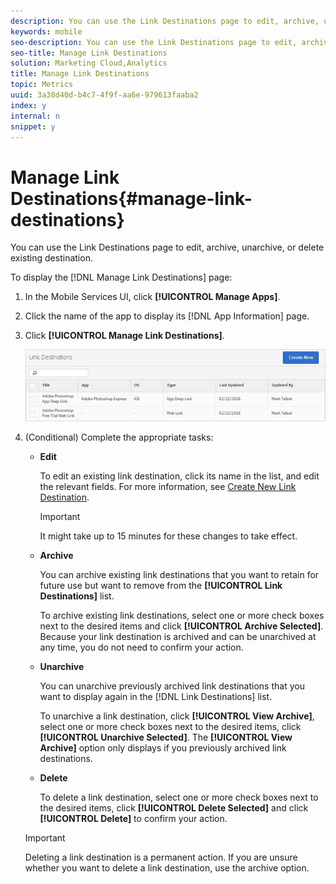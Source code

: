 ```yaml
---
description: You can use the Link Destinations page to edit, archive, unarchive, or delete existing destination.
keywords: mobile
seo-description: You can use the Link Destinations page to edit, archive, unarchive, or delete existing destination.
seo-title: Manage Link Destinations
solution: Marketing Cloud,Analytics
title: Manage Link Destinations
topic: Metrics
uuid: 3a38d40d-b4c7-4f9f-aa6e-979613faaba2
index: y
internal: n
snippet: y
---
```


# Manage Link Destinations{#manage-link-destinations}

You can use the Link Destinations page to edit, archive, unarchive, or delete existing destination.

To display the [!DNL Manage Link Destinations] page: 

1. In the Mobile Services UI, click **[!UICONTROL Manage Apps]**.
1. Click the name of the app to display its [!DNL App Information] page.
1. Click **[!UICONTROL Manage Link Destinations]**.

   ![Link Destinations](assets/link_destinations_list.png)

1. (Conditional) Complete the appropriate tasks:

   * **Edit**

      To edit an existing link destination, click its name in the list, and edit the relevant fields. For more information, see [Create New Link Destination](../../acquisition-main/c-manage-link-destinations/t-create-new-app-deep-link-destination.md#task_B4F3393B8D6D4D87AD5C371F8F9A414B).

      >[!IMPORTANT]
      >
      >It might take up to 15 minutes for these changes to take effect.

    * **Archive**

      You can archive existing link destinations that you want to retain for future use but want to remove from the **[!UICONTROL Link Destinations]** list.

      To archive existing link destinations, select one or more check boxes next to the desired items and click **[!UICONTROL Archive Selected]**. Because your link destination is archived and can be unarchived at any time, you do not need to confirm your action. 

    * **Unarchive**

      You can unarchive previously archived link destinations that you want to display again in the [!DNL Link Destinations] list.

      To unarchive a link destination, click **[!UICONTROL View Archive]**, select one or more check boxes next to the desired items, click **[!UICONTROL Unarchive Selected]**. The **[!UICONTROL View Archive]** option only displays if you previously archived link destinations. 

    * **Delete**

      To delete a link destination, select one or more check boxes next to the desired items, click **[!UICONTROL Delete Selected]** and click **[!UICONTROL Delete]** to confirm your action.

     >[!IMPORTANT]
     >
     >Deleting a link destination is a permanent action. If you are unsure whether you want to delete a link destination, use the archive option.

